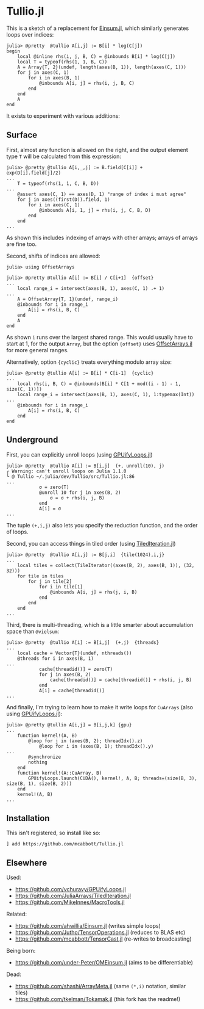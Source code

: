 # Tullio.jl

This is a sketch of a replacement for [Einsum.jl](https://github.com/ahwillia/Einsum.jl), 
which similarly generates loops over indices:

```
julia> @pretty  @tullio A[i,j] := B[i] * log(C[j]) 
begin
    local @inline rhs(i, j, B, C) = @inbounds B[i] * log(C[j])
    local T = typeof(rhs(1, 1, B, C))
    A = Array{T, 2}(undef, length(axes(B, 1)), length(axes(C, 1)))
    for j in axes(C, 1)
        for i in axes(B, 1)
            @inbounds A[i, j] = rhs(i, j, B, C)
        end
    end
    A
end
```

It exists to experiment with various additions:

## Surface

First, almost any function is allowed on the right, 
and the output element type `T` will be calculated from this expression:

```
julia> @pretty @tullio A[i,_,j] := B.field[C[i]] + exp(D[i].field[j]/2)
...
    T = typeof(rhs(1, 1, C, B, D))
...
    @assert axes(C, 1) == axes(D, 1) "range of index i must agree"
    for j in axes((first(D)).field, 1)
        for i in axes(C, 1)
            @inbounds A[i, 1, j] = rhs(i, j, C, B, D)
        end
    end
...
```

As shown this includes indexing of arrays with other arrays; arrays of arrays are fine too.

Second, shifts of indices are allowed: 

```
julia> using OffsetArrays

julia> @pretty @tullio A[i] := B[i] / C[i+1]  {offset}
...
    local range_i = intersect(axes(B, 1), axes(C, 1) .+ 1)
...
    A = OffsetArray{T, 1}(undef, range_i)
    @inbounds for i in range_i
        A[i] = rhs(i, B, C)
    end
    A
end
```

As shown `i` runs over the largest shared range. This would usually have to start at 1, 
for the output `Array`, but the option `{offset}` uses 
[OffsetArrays.jl](https://github.com/JuliaArrays/OffsetArrays.jl) for more general ranges.

Alternatively, option `{cyclic}` treats everything modulo array size:

```
julia> @pretty @tullio A[i] := B[i] * C[i-1]  {cyclic}
...
    local rhs(i, B, C) = @inbounds(B[i] * C[1 + mod((i - 1) - 1, size(C, 1))])
    local range_i = intersect(axes(B, 1), axes(C, 1), 1:typemax(Int))
...
    @inbounds for i in range_i
        A[i] = rhs(i, B, C)
    end
end
```

## Underground

First, you can explicitly unroll loops (using [GPUifyLoops.jl](https://github.com/vchuravy/GPUifyLoops.jl))

```
julia> @pretty  @tullio A[i] := B[i,j]  (+, unroll(10), j)
┌ Warning: can't unroll loops on Julia 1.1.0
└ @ Tullio ~/.julia/dev/Tullio/src/Tullio.jl:86
...
            σ = zero(T)
            @unroll 10 for j in axes(B, 2)
                σ = σ + rhs(i, j, B)
            end
            A[i] = σ
...
```

The tuple `(+,i,j)` also lets you specify the reduction function,
and the order of loops. 

Second, you can access things in tiled order (using [TiledIteration.jl](https://github.com/JuliaArrays/TiledIteration.jl))

```
julia> @pretty  @tullio A[i,j] := B[j,i]  {tile(1024),i,j} 
...
    local tiles = collect(TileIterator((axes(B, 2), axes(B, 1)), (32, 32)))
    for tile in tiles
        for j in tile[2]
            for i in tile[1]
                @inbounds A[i, j] = rhs(j, i, B)
            end
        end
    end
...
```

Third, there is multi-threading, which is a little smarter about accumulation space 
than `@vielsum`:

```
julia> @pretty  @tullio A[i] := B[i,j]  (+,j)  {threads}
...
    local cache = Vector{T}(undef, nthreads())
    @threads for i in axes(B, 1)
...
            cache[threadid()] = zero(T)
            for j in axes(B, 2)
                cache[threadid()] = cache[threadid()] + rhs(i, j, B)
            end
            A[i] = cache[threadid()]
...
```

And finally, I'm trying to learn how to make it write loops for `CuArrays`
(also using [GPUifyLoops.jl](https://github.com/vchuravy/GPUifyLoops.jl)):

```
julia> @pretty @tullio A[i,j] = B[i,j,k] {gpu}
...
    function kernel!(A, B)
        @loop for j in (axes(B, 2); threadIdx().z)
            @loop for i in (axes(B, 1); threadIdx().y)
...
        @synchronize
        nothing
    end
    function kernel!(A::CuArray, B)
        GPUifyLoops.launch(CUDA(), kernel!, A, B; threads=(size(B, 3), size(B, 1), size(B, 2)))
    end
    kernel!(A, B)
...
```

## Installation

This isn't registered, so install like so:

```
] add https://github.com/mcabbott/Tullio.jl
```

## Elsewhere 

Used:
* https://github.com/vchuravy/GPUifyLoops.jl
* https://github.com/JuliaArrays/TiledIteration.jl
* https://github.com/MikeInnes/MacroTools.jl

Related:
* https://github.com/ahwillia/Einsum.jl (writes simple loops)
* https://github.com/Jutho/TensorOperations.jl (reduces to BLAS etc)
* https://github.com/mcabbott/TensorCast.jl (re-writes to broadcasting)

Being born:
* https://github.com/under-Peter/OMEinsum.jl (aims to be differentiable)

Dead:
* https://github.com/shashi/ArrayMeta.jl (same `(*,i)` notation, similar tiles)
* https://github.com/tkelman/Tokamak.jl (this fork has the readme!)
